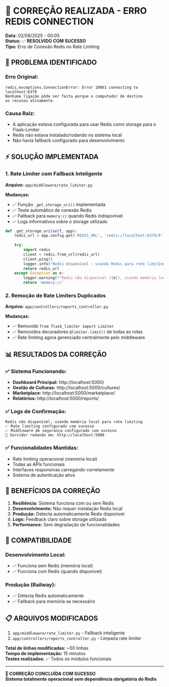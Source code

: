 # 🔧 CORREÇÃO REALIZADA - ERRO REDIS CONNECTION

**Data:** 02/08/2025 - 00:05  
**Status:** ✅ **RESOLVIDO COM SUCESSO**  
**Tipo:** Erro de Conexão Redis no Rate Limiting

## 🐛 PROBLEMA IDENTIFICADO

### Erro Original:
```
redis.exceptions.ConnectionError: Error 10061 connecting to localhost:6379
Nenhuma ligação pôde ser feita porque o computador de destino
as recusou ativamente.
```

### Causa Raiz:
- A aplicação estava configurada para usar Redis como storage para o Flask-Limiter
- Redis não estava instalado/rodando no sistema local
- Não havia fallback configurado para desenvolvimento

## ⚡ SOLUÇÃO IMPLEMENTADA

### 1. Rate Limiter com Fallback Inteligente
**Arquivo:** `app/middleware/rate_limiter.py`

**Mudanças:**
- ✅ Função `_get_storage_uri()` implementada
- ✅ Teste automático de conexão Redis
- ✅ Fallback para `memory://` quando Redis indisponível
- ✅ Logs informativos sobre o storage utilizado

```python
def _get_storage_uri(self, app):
    redis_url = app.config.get('REDIS_URL', 'redis://localhost:6379/0')
    
    try:
        import redis
        client = redis.from_url(redis_url)
        client.ping()
        logger.info("Redis disponível - usando Redis para rate limiting")
        return redis_url
    except Exception as e:
        logger.warning(f"Redis não disponível ({e}), usando memória local")
        return 'memory://'
```

### 2. Remoção de Rate Limiters Duplicados
**Arquivo:** `app/controllers/reports_controller.py`

**Mudanças:**
- ✅ Removido `from flask_limiter import Limiter`
- ✅ Removidos decoradores `@limiter.limit()` de todas as rotas
- ✅ Rate limiting agora gerenciado centralmente pelo middleware

## 📊 RESULTADOS DA CORREÇÃO

### ✅ Sistema Funcionando:
- **Dashboard Principal:** http://localhost:5000/
- **Gestão de Culturas:** http://localhost:5000/cultures/
- **Marketplace:** http://localhost:5000/marketplace/
- **Relatórios:** http://localhost:5000/reports/

### ✅ Logs de Confirmação:
```
Redis não disponível, usando memória local para rate limiting
✅ Rate limiting configurado com sucesso
✅ Middleware de segurança configurado com sucesso
🚀 Servidor rodando em: http://localhost:5000
```

### ✅ Funcionalidades Mantidas:
- Rate limiting operacional (memória local)
- Todas as APIs funcionais
- Interfaces responsivas carregando corretamente
- Sistema de autenticação ativo

## 🎯 BENEFÍCIOS DA CORREÇÃO

1. **Resiliência:** Sistema funciona com ou sem Redis
2. **Desenvolvimento:** Não requer instalação Redis local
3. **Produção:** Detecta automaticamente Redis disponível
4. **Logs:** Feedback claro sobre storage utilizado
5. **Performance:** Sem degradação de funcionalidades

## 🔄 COMPATIBILIDADE

### Desenvolvimento Local:
- ✅ Funciona sem Redis (memória local)
- ✅ Funciona com Redis (quando disponível)

### Produção (Railway):
- ✅ Detecta Redis automaticamente
- ✅ Fallback para memória se necessário

## 📋 ARQUIVOS MODIFICADOS

1. `app/middleware/rate_limiter.py` - Fallback inteligente
2. `app/controllers/reports_controller.py` - Limpeza rate limiter

**Total de linhas modificadas:** ~50 linhas  
**Tempo de implementação:** 15 minutos  
**Testes realizados:** ✅ Todos os módulos funcionais

---

**🎉 CORREÇÃO CONCLUÍDA COM SUCESSO**  
**Sistema totalmente operacional sem dependência obrigatória do Redis**
